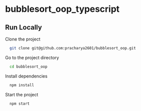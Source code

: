 # bubblesort_oop_typescript

## Run Locally

Clone the project

```bash
  git clone git@github.com:pracharya2601/bubblesort_oop.git
```

Go to the project directory

```bash
  cd bubblesort_oop
```

Install dependencies

```bash
  npm install
```

Start the project

```bash
  npm start
```

  
